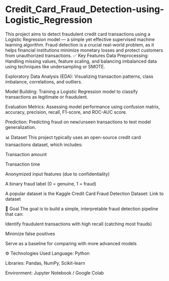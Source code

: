 # Credit_Card_Fraud_Detection-using-Logistic_Regression
This project aims to detect fraudulent credit card transactions using a Logistic Regression model — a simple yet effective supervised machine learning algorithm. Fraud detection is a crucial real-world problem, as it helps financial institutions minimize monetary losses and protect customers from unauthorized transactions.
✅ Key Features
Data Preprocessing: Handling missing values, feature scaling, and balancing imbalanced data using techniques like undersampling or SMOTE.

Exploratory Data Analysis (EDA): Visualizing transaction patterns, class imbalance, correlations, and outliers.

Model Building: Training a Logistic Regression model to classify transactions as legitimate or fraudulent.

Evaluation Metrics: Assessing model performance using confusion matrix, accuracy, precision, recall, F1-score, and ROC-AUC score.

Prediction: Predicting fraud on new/unseen transactions to test model generalization.

📊 Dataset
This project typically uses an open-source credit card transactions dataset, which includes:

Transaction amount

Transaction time

Anonymized input features (due to confidentiality)

A binary fraud label (0 = genuine, 1 = fraud)

A popular dataset is the Kaggle Credit Card Fraud Detection Dataset: Link to dataset

🚀 Goal
The goal is to build a simple, interpretable fraud detection pipeline that can:

Identify fraudulent transactions with high recall (catching most frauds)

Minimize false positives

Serve as a baseline for comparing with more advanced models

⚙️ Technologies Used
Language: Python

Libraries: Pandas, NumPy, Scikit-learn

Environment: Jupyter Notebook / Google Colab
